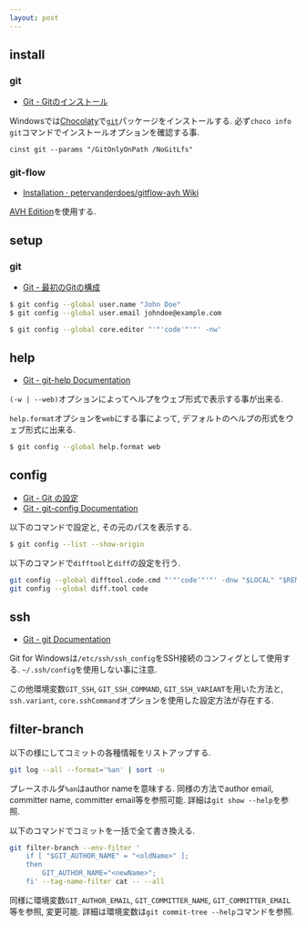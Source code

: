 ```yaml
---
layout: post
---
```


## install

### git

- [Git - Gitのインストール](https://git-scm.com/book/ja/v2/%E4%BD%BF%E3%81%84%E5%A7%8B%E3%82%81%E3%82%8B-Git%E3%81%AE%E3%82%A4%E3%83%B3%E3%82%B9%E3%83%88%E3%83%BC%E3%83%AB)

Windowsでは[Chocolaty](https://chocolatey.org/)で[`git`](https://chocolatey.org/packages/git)パッケージをインストールする.
必ず`choco info git`コマンドでインストールオプションを確認する事.

```
cinst git --params "/GitOnlyOnPath /NoGitLfs"
```

### git-flow

- [Installation · petervanderdoes/gitflow-avh Wiki](https://github.com/petervanderdoes/gitflow-avh/wiki/Installation)

[AVH Edition](https://github.com/petervanderdoes/gitflow-avh)を使用する.

## setup

### git

- [Git - 最初のGitの構成](https://git-scm.com/book/ja/v2/%E4%BD%BF%E3%81%84%E5%A7%8B%E3%82%81%E3%82%8B-%E6%9C%80%E5%88%9D%E3%81%AEGit%E3%81%AE%E6%A7%8B%E6%88%90)

```sh
$ git config --global user.name "John Doe"
$ git config --global user.email johndoe@example.com
```

```sh
$ git config --global core.editor "'"'code'"'"' -nw'
```

## help

- [Git - git-help Documentation](https://git-scm.com/docs/git-help)

`(-w | --web)`オプションによってヘルプをウェブ形式で表示する事が出来る.

`help.format`オプションを`web`にする事によって,
デフォルトのヘルプの形式をウェブ形式に出来る.

```sh
$ git config --global help.format web
```

## config

- [Git - Git の設定](https://git-scm.com/book/ja/v2/Git-%E3%81%AE%E3%82%AB%E3%82%B9%E3%82%BF%E3%83%9E%E3%82%A4%E3%82%BA-Git-%E3%81%AE%E8%A8%AD%E5%AE%9A)
- [Git - git-config Documentation](https://git-scm.com/docs/git-config)

以下のコマンドで設定と, その元のパスを表示する.

```sh
$ git config --list --show-origin
```

以下のコマンドで`difftool`と`diff`の設定を行う.

```sh
git config --global difftool.code.cmd "'"'code'"'"' -dnw "$LOCAL" "$REMOTE"'
git config --global diff.tool code
```

## ssh

- [Git - git Documentation](https://git-scm.com/docs/git)

Git for Windowsは`/etc/ssh/ssh_config`をSSH接続のコンフィグとして使用する.
`~/.ssh/config`を使用しない事に注意.

この他環境変数`GIT_SSH`, `GIT_SSH_COMMAND`,
`GIT_SSH_VARIANT`を用いた方法と,
`ssh.variant`, `core.sshCommand`オプションを使用した設定方法が存在する.

## filter-branch

以下の様にしてコミットの各種情報をリストアップする.

```sh
git log --all --format='%an' | sort -u
```

プレースホルダ`%an`はauthor nameを意味する.
同様の方法でauthor email, committer name, committer email等を参照可能.
詳細は`git show --help`を参照.

以下のコマンドでコミットを一括で全て書き換える.

```sh
git filter-branch --env-filter '
    if [ "$GIT_AUTHOR_NAME" = "<oldName>" ];
    then
        GIT_AUTHOR_NAME="<newName>";
    fi' --tag-name-filter cat -- --all
```

同様に環境変数`GIT_AUTHOR_EMAIL`, `GIT_COMMITTER_NAME`,
`GIT_COMMITTER_EMAIL`等を参照, 変更可能.
詳細は環境変数は`git commit-tree --help`コマンドを参照.
